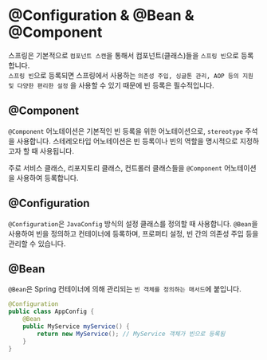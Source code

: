 # @Configuration & @Bean & @Component
스프링은 기본적으로 `컴포넌트 스캔`을 통해서 컴포넌트(클래스)들을 `스프링 빈`으로 등록합니다.  
`스프링 빈`으로 등록되면 스프링에서 사용하는 `의존성 주입, 싱글톤 관리, AOP 등의 지원 및 다양한 편리한 설정`
을 사용할 수 있기 때문에 빈 등록은 필수적입니다.  

## @Component
`@Component` 어노테이션은 기본적인 빈 등록을 위한 어노테이션으로, `stereotype` 주석을 사용합니다. 
스테레오타입 어노테이션은 빈 등록이나 빈의 역할을 명시적으로 지정하고자 할 때 사용됩니다.
  
주로 서비스 클래스, 리포지토리 클래스, 컨트롤러 클래스들을 `@Component`
어노테이션을 사용하여 등록합니다.

## @Configuration
`@Configuration`은 `JavaConfig` 방식의 설정 클래스를 정의할 때 사용합니다.
`@Bean`을 사용하여 빈을 정의하고 컨테이너에 등록하며, 프로퍼티 설정, 빈 간의 의존성 주입 등을 관리할 수 있습니다.

## @Bean
`@Bean`은 Spring 컨테이너에 의해 관리되는 `빈 객체를 정의하는 매서드`에 붙입니다.

```java
@Configuration
public class AppConfig {
    @Bean
    public MyService myService() {
        return new MyService(); // MyService 객체가 빈으로 등록됨
    }
}
```